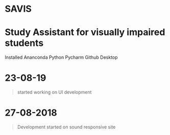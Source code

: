 # SAVIS
# Study Assistant for visually impaired students

Installed Ananconda
Python
Pycharm
Github Desktop

# 23-08-19
> started working on UI development
# 27-08-2018
> Development started on sound responsive site
